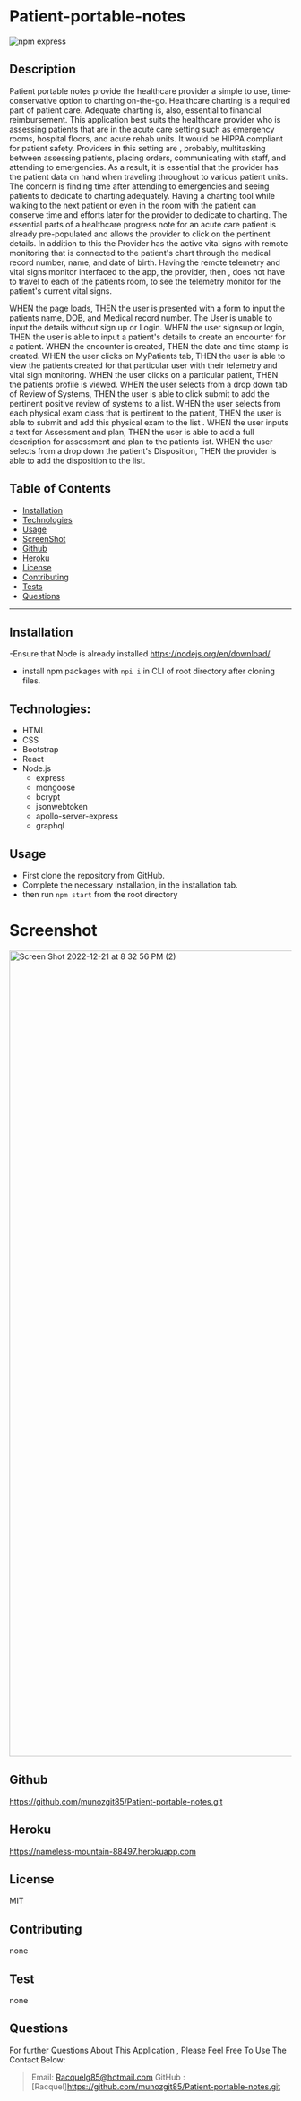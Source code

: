 # Patient-portable-notes

![npm express](https://img.shields.io/npm/l/express)</br>

## Description

Patient portable notes provide the healthcare provider a simple to use,
time-conservative option to charting on-the-go. Healthcare charting is a
required part of patient care. Adequate charting is, also, essential to
financial reimbursement. This application best suits the healthcare provider
who is assessing patients that are in the acute care setting such as emergency
rooms, hospital floors, and acute rehab units. It would be HIPPA compliant for
patient safety. Providers in this setting are ,
probably, multitasking between assessing patients, placing orders, communicating
with staff, and attending to emergencies. As a result, it is essential that the
provider has the patient data on hand when traveling throughout to various patient units.
The concern is finding time after attending to emergencies and seeing patients to dedicate
to charting adequately. Having a charting tool while walking to the next patient or even in
the room with the patient can conserve time and efforts later for the provider to dedicate to charting.
The essential parts of a healthcare progress note for an acute care patient is already pre-populated and
allows the provider to click on the pertinent details. In addition to this the Provider has the active vital
signs with remote monitoring that is connected to the patient's chart through the medical record number, name,
and date of birth. Having the remote telemetry and vital signs monitor interfaced to the app, the provider, then
, does not have to travel to each of the patients room, to see the telemetry monitor for the patient's current vital signs.

WHEN the page loads, THEN the user is presented with a form to input the patients name,
DOB, and Medical record number. The User is unable to input the details without sign up or Login.
WHEN the user signsup or login, THEN the user is able to input a patient's details to create
an encounter for a patient. WHEN the encounter is created, THEN the date and time stamp is created.
WHEN the user clicks on MyPatients tab, THEN the user is able to view the patients created for
that particular user with their telemetry and vital sign monitoring.
WHEN the user clicks on a particular patient, THEN the patients profile is viewed.
WHEN the user selects from a drop down tab of Review of Systems, THEN the user is able to
click submit to add the pertinent positive review of systems to a list.
WHEN the user selects from each physical exam class that is pertinent to the patient, THEN
the user is able to submit and add this physical exam to the list .
WHEN the user inputs a text for Assessment and plan, THEN the user is able to add
a full description for assessment and plan to the patients list.
WHEN the user selects from a drop down the patient's Disposition, THEN the provider is
able to add the disposition to the list.

## Table of Contents

- [Installation](#Installation)
- [Technologies](#Technologies)
- [Usage](#Usage)
- [ScreenShot](#Screenshot)
- [Github](#Github)
- [Heroku](#Heroku)
- [License](#license)
- [Contributing](#Contributing)
- [Tests](#Tests)
- [Questions](#Questions)

---

## Installation

-Ensure that Node is already installed https://nodejs.org/en/download/

- install npm packages with `npi i` in CLI of root directory after cloning files.

## Technologies:

- HTML
- CSS
- Bootstrap
- React
- Node.js
  - express
  - mongoose
  - bcrypt
  - jsonwebtoken
  - apollo-server-express
  - graphql

## Usage

- First clone the repository from GitHub.
- Complete the necessary installation, in the installation tab.
- then run `npm start` from the root directory

# Screenshot
<img width="1440" alt="Screen Shot 2022-12-21 at 8 32 56 PM (2)" src="https://user-images.githubusercontent.com/107218022/209042676-a4c586d3-8fab-4b66-918b-f4a94bfaf7c7.png">

## Github

https://github.com/munozgit85/Patient-portable-notes.git

## Heroku

https://nameless-mountain-88497.herokuapp.com

## License

MIT

## Contributing

none

## Test

none

## Questions

For further Questions About This Application , Please Feel Free To Use The Contact Below:

> Email: Racquelg85@hotmail.com
> GitHub : [Racquel]https://github.com/munozgit85/Patient-portable-notes.git
